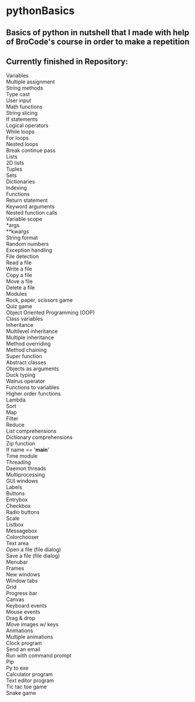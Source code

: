 # pythonBasics

## Basics of python in nutshell that I made with help of BroCode's course in order to make a repetition

## Currently finished in Repository:<br>
Variables  <br>
Multiple assignment  <br>
String methods  <br>
Type cast  <br>
User input  <br>
Math functions  <br>
String slicing  <br>
If statements  <br>
Logical operators  <br>
While loops  <br>
For loops  <br>
Nested loops  <br>
Break continue pass  <br>
Lists  <br>
2D lists  <br>
Tuples  <br>
Sets  <br>
Dictionaries  <br>
Indexing  <br>
Functions  <br>
Return statement  <br>
Keyword arguments  <br>
Nested function calls  <br>
Variable scope  <br>
*args  <br>
**kwargs  <br>
String format  <br>
Random numbers  <br>
Exception handling  <br>
File detection  <br>
Read a file  <br>
Write a file  <br>
Copy a file  <br>
Move a file  <br>
Delete a file  <br>
Modules  <br>
Rock, paper, scissors game  <br>
Quiz game  <br>
Object Oriented Programming (OOP)  <br>
Class variables  <br>
Inheritance  <br>
Multilevel inheritance  <br>
Multiple inheritance  <br>
Method overriding  <br>
Method chaining  <br>
Super function  <br>
Abstract classes  <br>
Objects as arguments  <br>
Duck typing  <br>
Walrus operator  <br>
Functions to variables  <br>
Higher order functions  <br>
Lambda  <br>
Sort  <br>
Map  <br>
Filter  <br>
Reduce  <br>
List comprehensions  <br>
Dictionary comprehensions  <br>
Zip function  <br>
If name == '__main__'  <br>
Time module  <br>
Threading  <br>
Daemon threads  <br>
Multiprocessing  <br>
GUI windows  <br>
Labels  <br>
Buttons  <br>
Entrybox  <br>
Checkbox  <br>
Radio buttons  <br>
Scale  <br>
Listbox  <br>
Messagebox  <br>
Colorchooser  <br>
Text area  <br>
Open a file (file dialog)  <br>
Save a file (file dialog)  <br>
Menubar  <br>
Frames  <br>
New windows  <br>
Window tabs  <br>
Grid  <br>
Progress bar  <br>
Canvas  <br>
Keyboard events  <br>
Mouse events  <br>
Drag & drop  <br>
Move images w/ keys  <br>
Animations  <br>
Multiple animations  <br>
Clock program  <br>
Send an email  <br>
Run with command prompt  <br>
Pip  <br>
Py to exe  <br>
Calculator program  <br>
Text editor program  <br>
Tic tac toe game  <br>
Snake game
